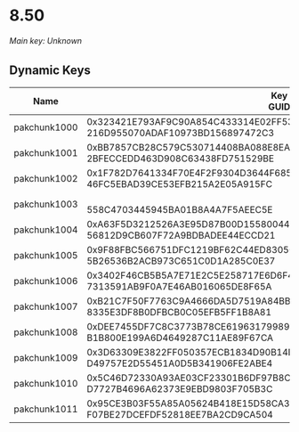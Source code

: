 # 8.50

###### *Main key: Unknown*

## Dynamic Keys

| Name         | Key<br/>GUID                                                                                            |
|--------------|---------------------------------------------------------------------------------------------------------|
| pakchunk1000 | 0x323421E793AF9C90A854C433314E02FF5345DC55A25C35E727A1BF11C1DF533A<br/>216D955070ADAF10973BD156897472C3 |
| pakchunk1001 | 0xBB7857CB28C579C530714408BA088E8EAC122619E1CBF725BAF2C1C25521482E<br/>2BFECCEDD463D908C63438FD751529BE |
| pakchunk1002 | 0x1F782D7641334F70E4F2F9304D3644F68503A09132EAF99F423D630E8E39DE06<br/>46FC5EBAD39CE53EFB215A2E05A915FC |
| pakchunk1003 | <br/>558C4703445945BA01B8A4A7F5AEEC5E                                                                   |
| pakchunk1004 | 0xA63F5D3212526A3E95D87B00D15580044EC2B38F9E101CF529EC77E3481A7CAF<br/>56812D9CB607F72A9BDBADEE44ECCD21 |
| pakchunk1005 | 0x9F88FBC566751DFC1219BF62C44ED8305C91B138E5DE08C95436498FB5B2E2BB<br/>5B26536B2ACB973C651C0D1A285C0E37 |
| pakchunk1006 | 0x3402F46CB5B5A7E71E2C5E258717E6D6F40F68C96FF1E34F3FAB538B34D910DD<br/>7313591AB9F0A7E46AB016065DE8F65A |
| pakchunk1007 | 0xB21C7F50F7763C9A4666DA5D7519A84BB468B1B10ED0C96C68D6FEF5A69047D8<br/>8335E3DF8B0DFBCB0C05EFB5FF1B8A81 |
| pakchunk1008 | 0xDEE7455DF7C8C3773B78CE61963179989400DFA15B5B63DE17C1B1D53703D6F7<br/>B1B800E199A6D4649287C11AE89F67CA |
| pakchunk1009 | 0x3D63309E3822FF050357ECB1834D90B14DF78C0E76F5FC554D11F2AA792FDB57<br/>D49757E2D55451A0D5B341906FE2ABE4 |
| pakchunk1010 | 0x5C46D72330A93AE03CF23301B6DF97B8CB7E35A3885A5BDFA56F61EE2FDD1653<br/>D7727B4696A62373E9EBD9803F705B3C |
| pakchunk1011 | 0x95CE3B03F55A85A05624B418E15D58CA3CC93C8E71544AC89C36AA7703E3BF68<br/>F07BE27DCEFDF52818EE7BA2CD9CA504 |
